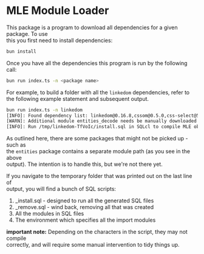 # MLE Module Loader

This package is a program to download all dependencies for a given package. To use  
this you first need to install dependencies:

```bash
bun install
```

Once you have all the dependencies this program is run by the following call:

```bash
bun run index.ts -n <package name>
```

For example, to build a folder with all the `linkedom` dependencies, refer to  
the following example statement and subsequent output.

```bash
bun run index.ts -n linkedom
[INFO]: Found dependency list: linkedom@0.16.8,cssom@0.5.0,css-select@5.1.0,html-escaper@3.0.3,htmlparser2@9.1.0,uhyphen@0.2.0,boolbase@1.0.0,css-what@6.1.0,nth-check@2.1.1,domutils@3.1.0,domelementtype@2.3.0,domhandler@5.0.3,entities@4.5.0,dom-serializer@2.0.0
[WARN]: Additional module entities_decode needs be manually downloaded: https://cdn.jsdelivr.net/npm/entities@4.5.0/lib/decode.js/+esm
[INFO]: Run /tmp/linkedom-TfVoIc/install.sql in SQLcl to compile MLE objects to the database.
```

As outlined here, there are some packages that might not be picked up - such as  
the `entities` package contains a separate module path (as you see in the above  
output). The intention is to handle this, but we're not there yet.

If you navigate to the temporary folder that was printed out on the last line of  
output, you will find a bunch of SQL scripts:

1. _install.sql - designed to run all the generated SQL files
2. _remove.sql - wind back, removing all that was created
3. All the modules in SQL files
4. The environment which specifies all the import modules

**important note:** Depending on the characters in the script, they may not compile  
correctly, and will require some manual intervention to tidy things up.
